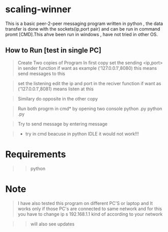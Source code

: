 # scaling-winner

This is a basic peer-2-peer messaging program written in python , the data transfer is done with the sockets(ip,port pair) and can be run in command promt [CMD].This ahve been run in windows , have not tried in other OS.

## How to Run [test in single PC]

> Create Two copies of Program 
> In first copy set the sending <ip,port> in sender function if want as example ('127.0.0.1',8080) this means send messages  to this   
 
> set the listening <port> edit the ip and port in the reciver function if want as ('127.0.0.1',8081) means listen at this

> Similary do opposite in the other copy

> Run both progrm in cmd* by opening two console 
> python <file1>.py 
> python <file2>.py

> Try to send message by entering message

> * try in cmd beacuse in python IDLE it would not work!!! 


# Requirements 
>> python 

# Note 
> I have also tested this program on different PC'S or laptop and It works only if those PC's are connected to same network and for this you have to change ip s 192.168.1.1 kind of according to your network   

>> will also see updates 
